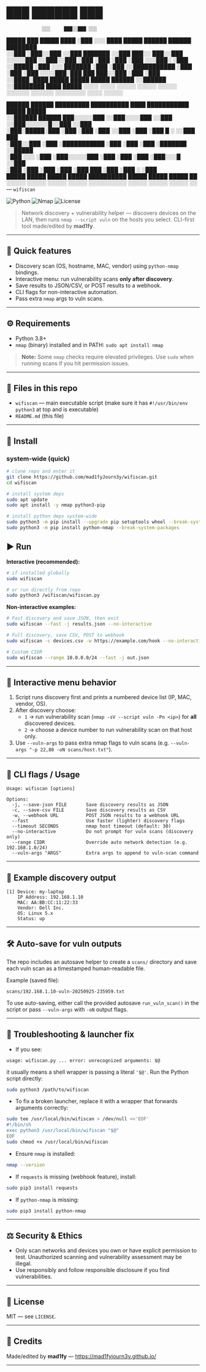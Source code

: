 #                   ███     ██████   ███                                       
                 ░░░     ███░░███ ░░░                                        
 █████ ███ █████ ████   ░███ ░░░  ████   █████   ██████   ██████   ████████  
░░███ ░███░░███ ░░███  ███████   ░░███  ███░░   ███░░███ ░░░░░███ ░░███░░███ 
 ░███ ░███ ░███  ░███ ░░░███░     ░███ ░░█████ ░███ ░░░   ███████  ░███ ░███ 
 ░░███████████   ░███   ░███      ░███  ░░░░███░███  ███ ███░░███  ░███ ░███ 
  ░░████░████    █████  █████     █████ ██████ ░░██████ ░░████████ ████ █████
   ░░░░ ░░░░    ░░░░░  ░░░░░     ░░░░░ ░░░░░░   ░░░░░░   ░░░░░░░░ ░░░░ ░░░░░ 
                                                                             
                                                                             
                                                                             
 ██████   ██████   █████████   ██████████   ████  ███████████ █████ █████    
░░██████ ██████   ███░░░░░███ ░░███░░░░███ ░░███ ░░███░░░░░░█░░███ ░░███     
 ░███░█████░███  ░███    ░███  ░███   ░░███ ░███  ░███   █ ░  ░░███ ███      
 ░███░░███ ░███  ░███████████  ░███    ░███ ░███  ░███████     ░░█████       
 ░███ ░░░  ░███  ░███░░░░░███  ░███    ░███ ░███  ░███░░░█      ░░███        
 ░███      ░███  ░███    ░███  ░███    ███  ░███  ░███  ░        ░███        
 █████     █████ █████   █████ ██████████   █████ █████          █████    ██ 
░░░░░     ░░░░░ ░░░░░   ░░░░░ ░░░░░░░░░░   ░░░░░ ░░░░░          ░░░░░    ░░  
                                                                             — `wifiscan`

![Python](https://img.shields.io/badge/python-3.8%2B-blue.svg)
![Nmap](https://img.shields.io/badge/nmap-required-red.svg)
![License](https://img.shields.io/badge/license-MIT-green.svg)

> Network discovery + vulnerability helper — discovers devices on the LAN, then runs `nmap --script vuln` on the hosts you select. CLI-first tool made/edited by **mad1fy**.

---

## 🧩 Quick features
- Discovery scan (OS, hostname, MAC, vendor) using `python-nmap` bindings.
- Interactive menu: run vulnerability scans **only after discovery**.
- Save results to JSON/CSV, or POST results to a webhook.
- CLI flags for non-interactive automation.
- Pass extra `nmap` args to vuln scans.

---

## ⚙️ Requirements
- Python 3.8+
- `nmap` (binary) installed and in PATH: `sudo apt install nmap`
> **Note:** Some `nmap` checks require elevated privileges. Use `sudo` when running scans if you hit permission issues.

---

## 📁 Files in this repo
- `wifiscan` — main executable script (make sure it has `#!/usr/bin/env python3` at top and is executable)
- `README.md` (this file)

---

## 💾 Install

### system-wide (quick)

```bash
# clone repo and enter it
git clone https://github.com/mad1fyJourn3y/wifiscan.git
cd wifiscan

# install system deps
sudo apt update
sudo apt install -y nmap python3-pip

# install python deps system-wide
sudo python3 -m pip install --upgrade pip setuptools wheel --break-system-packages
sudo python3 -m pip install python-nmap --break-system-packages
```


## ▶️ Run

**Interactive (recommended):**

```bash
# if installed globally
sudo wifiscan

# or run directly from repo
sudo python3 /wifiscan/wifiscan.py
```

**Non-interactive examples:**

```bash
# Fast discovery and save JSON, then exit
sudo wifiscan --fast -j results.json --no-interactive

# Full discovery, save CSV, POST to webhook
sudo wifiscan -c devices.csv -w https://example.com/hook --no-interactive

# Custom CIDR
sudo wifiscan --range 10.0.0.0/24 --fast -j out.json
```

---

## 🧭 Interactive menu behavior
1. Script runs discovery first and prints a numbered device list (IP, MAC, vendor, OS).
2. After discovery choose:
   - `1` → run vulnerability scan (`nmap -sV --script vuln -Pn <ip>`) for **all** discovered devices.
   - `2` → choose a device number to run vulnerability scan on that host only.
3. Use `--vuln-args` to pass extra nmap flags to vuln scans (e.g. `--vuln-args "-p 22,80 -oN scans/host.txt"`).

---

## 🔧 CLI flags / Usage
```
Usage: wifiscan [options]

Options:
  -j, --save-json FILE       Save discovery results as JSON
  -c, --save-csv FILE        Save discovery results as CSV
  -w, --webhook URL          POST JSON results to a webhook URL
  --fast                     Use faster (lighter) discovery flags
  --timeout SECONDS          nmap host timeout (default: 30)
  --no-interactive           Do not prompt for vuln scans (discovery only)
  --range CIDR               Override auto network detection (e.g. 192.168.1.0/24)
  --vuln-args "ARGS"         Extra args to append to vuln-scan command
```
---

## 🧾 Example discovery output
```text
[1] Device: my-laptop
    IP Address: 192.168.1.10
    MAC: AA:BB:CC:11:22:33
    Vendor: Dell Inc.
    OS: Linux 5.x
    Status: up
```

---

## 🛠️ Auto-save for vuln outputs
The repo includes an autosave helper to create a `scans/` directory and save each vuln scan as a timestamped human-readable file.

Example (saved file):
```
scans/192.168.1.10-vuln-20250925-235959.txt
```

To use auto-saving, either call the provided autosave `run_vuln_scan()` in the script or pass `--vuln-args` with `-oN` output flags.

---

## 🧾 Troubleshooting & launcher fix
- If you see:
```
usage: wifiscan.py ... error: unrecognized arguments: $@
```
it usually means a shell wrapper is passing a literal `'$@'`. Run the Python script directly:
```bash
sudo python3 /path/to/wifiscan
```

- To fix a broken launcher, replace it with a wrapper that forwards arguments correctly:
```bash
sudo tee /usr/local/bin/wifiscan > /dev/null <<'EOF'
#!/bin/sh
exec python3 /usr/local/bin/wifiscan "$@"
EOF
sudo chmod +x /usr/local/bin/wifiscan
```

- Ensure `nmap` is installed:
```bash
nmap --version
```

- If `requests` is missing (webhook feature), install:
```bash
sudo pip3 install requests
```

- If `python-nmap` is missing:
```bash
sudo pip3 install python-nmap
```

---

## ⚖️ Security & Ethics
- Only scan networks and devices you own or have explicit permission to test. Unauthorized scanning and vulnerability assessment may be illegal.
- Use responsibly and follow responsible disclosure if you find vulnerabilities.

---

## 📜 License
MIT — see `LICENSE`.

---

## 🙌 Credits
Made/edited by **mad1fy** — https://mad1fyjourn3y.github.io/

---
